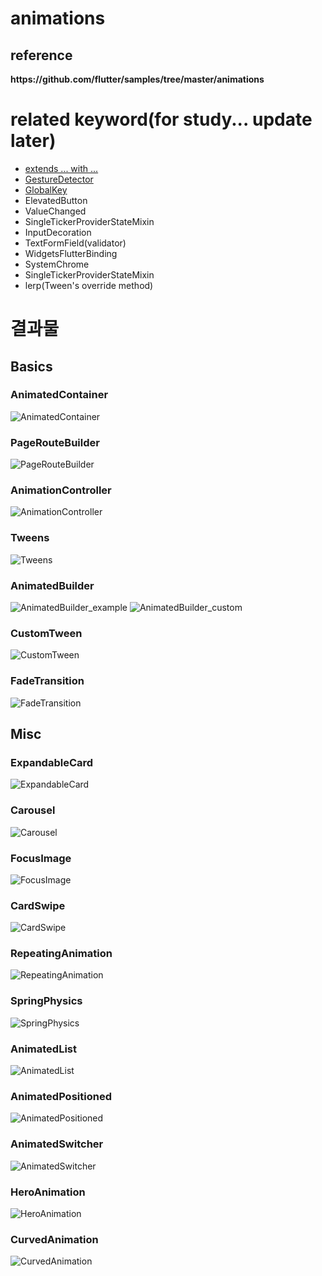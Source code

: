 # animations

<h2>reference</h2>
<div><b>https://github.com/flutter/samples/tree/master/animations</b></div>

# related keyword(for study... update later)
- [extends ... with ...](https://picayune-judge-296.notion.site/Flutter-Dart-extends-vs-with-vs-implements-433ee1a5b93949b6aab705f9d7db178e)
- [GestureDetector](https://picayune-judge-296.notion.site/GestureDetector-Class-334f5de18c354b24943e02c46f012550)
- [GlobalKey](https://picayune-judge-296.notion.site/What-is-GlobalKey-c798840e51c14660a84903aec113058d)
- ElevatedButton
- ValueChanged<T>
- SingleTickerProviderStateMixin
- InputDecoration
- TextFormField(validator)
- WidgetsFlutterBinding
- SystemChrome
- SingleTickerProviderStateMixin
- lerp(Tween's override method)

# 결과물
## Basics

### AnimatedContainer
![AnimatedContainer](./screenshots/basics/AnimatedContainer.gif)

### PageRouteBuilder
![PageRouteBuilder](./screenshots/basics/PageRouteBuilder.gif)

### AnimationController
![AnimationController](./screenshots/basics/AnimationController.gif)

### Tweens
![Tweens](./screenshots/basics/Tweens.gif)

### AnimatedBuilder
![AnimatedBuilder_example](./screenshots/basics/AnimatedBuilder_example.gif)
![AnimatedBuilder_custom](./screenshots/basics/AnimatedBuilder_custom.gif)

### CustomTween
![CustomTween](./screenshots/basics/CustomTween.gif)

### FadeTransition
![FadeTransition](./screenshots/basics/FadeTransition.gif)

## Misc

### ExpandableCard
![ExpandableCard](./screenshots/miscs/ExpandableCard.gif)

### Carousel
![Carousel](./screenshots/miscs/Carousel_repeat.gif)

### FocusImage
![FocusImage](./screenshots/miscs/FocusImage.gif)

### CardSwipe
![CardSwipe](./screenshots/miscs/CardSwipe.gif)

### RepeatingAnimation
![RepeatingAnimation](./screenshots/miscs/RepeatingAnimation.gif)

### SpringPhysics
![SpringPhysics](./screenshots/miscs/SpringPhysics.gif)

### AnimatedList
![AnimatedList](./screenshots/miscs/AnimatedList.gif)

### AnimatedPositioned
![AnimatedPositioned](./screenshots/miscs/AnimatedPositioned.gif)

### AnimatedSwitcher
![AnimatedSwitcher](./screenshots/miscs/AnimatedSwitcher.gif)

### HeroAnimation
![HeroAnimation](./screenshots/miscs/HeroAnimation.gif)

### CurvedAnimation
![CurvedAnimation](./screenshots/miscs/CurvedAnimation.gif)
